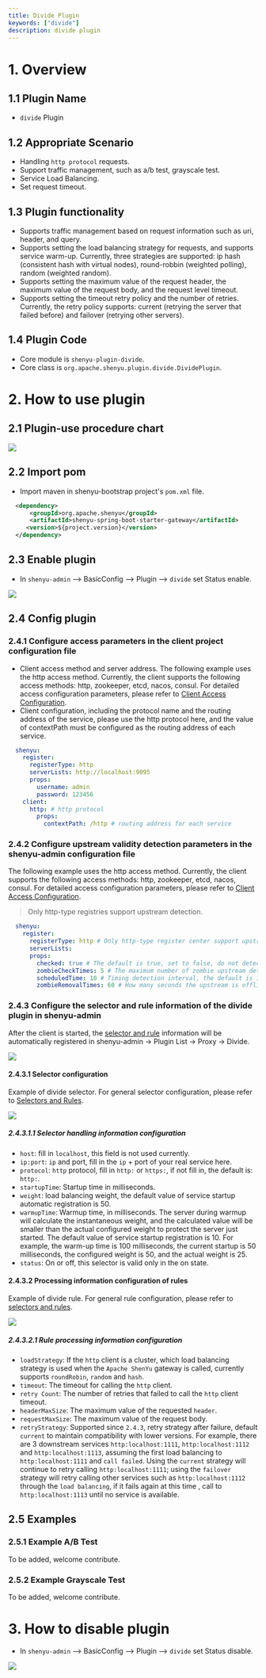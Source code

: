 ```yaml
---
title: Divide Plugin
keywords: ["divide"]
description: divide plugin
---
```


# 1. Overview

## 1.1 Plugin Name

* `divide` Plugin

## 1.2 Appropriate Scenario

* Handling `http protocol` requests.
* Support traffic management, such as a/b test, grayscale test.
* Service Load Balancing.
* Set request timeout.

## 1.3 Plugin functionality

* Supports traffic management based on request information such as uri, header, and query.
* Supports setting the load balancing strategy for requests, and supports service warm-up. Currently, three strategies are supported: ip hash (consistent hash with virtual nodes), round-robbin (weighted polling), random (weighted random).
* Supports setting the maximum value of the request header, the maximum value of the request body, and the request level timeout.
* Supports setting the timeout retry policy and the number of retries. Currently, the retry policy supports: current (retrying the server that failed before) and failover (retrying other servers).

## 1.4 Plugin Code

* Core module is ```shenyu-plugin-divide```.
* Core class is ```org.apache.shenyu.plugin.divide.DividePlugin```.

# 2. How to use plugin

## 2.1 Plugin-use procedure chart

![](/img/shenyu/plugin/divide/procedure-en.png)

## 2.2 Import pom

- Import maven in shenyu-bootstrap project's `pom.xml` file.

```xml
  <dependency>
      <groupId>org.apache.shenyu</groupId>
      <artifactId>shenyu-spring-boot-starter-gateway</artifactId>
     <version>${project.version}</version>
  </dependency>
```

## 2.3 Enable plugin

- In `shenyu-admin` --> BasicConfig --> Plugin --> `divide` set Status enable.

![](/img/shenyu/plugin/divide/enable-en.png)

## 2.4 Config plugin

### 2.4.1 Configure access parameters in the client project configuration file

* Client access method and server address. The following example uses the http access method. Currently, the client supports the following access methods: http, zookeeper, etcd, nacos, consul. For detailed access configuration parameters, please refer to [Client Access Configuration](docs/user-guide/property-config/register-center-access.md).
* Client configuration, including the protocol name and the routing address of the service, please use the http protocol here, and the value of contextPath must be configured as the routing address of each service.

```yaml
  shenyu:
    register:
      registerType: http
      serverLists: http://localhost:9095
      props:
        username: admin
        password: 123456
    client:
      http: # http protocol
        props:
          contextPath: /http # routing address for each service
```      

### 2.4.2 Configure upstream validity detection parameters in the shenyu-admin configuration file

The following example uses the http access method. Currently, the client supports the following access methods: http, zookeeper, etcd, nacos, consul. For detailed access configuration parameters, please refer to [Client Access Configuration](docs/user-guide/property-config/register-center-access.md).
> Only http-type registries support upstream detection.

```yaml
  shenyu:
    register:
      registerType: http # Only http-type register center support upstream detection.
      serverLists: 
      props:
        checked: true # The default is true, set to false, do not detect.
        zombieCheckTimes: 5 # The maximum number of zombie upstream detections. If it exceeds 5 times, its validity will no longer be detected. The default value is 5.
        scheduledTime: 10 # Timing detection interval, the default is 10 seconds.
        zombieRemovalTimes: 60 # How many seconds the upstream is offline to be considered as a zombie upstream, the default is 60 seconds.
```

### 2.4.3 Configure the selector and rule information of the divide plugin in shenyu-admin

After the client is started, the [selector and rule](../../user-guide/admin-usage/selector-and-rule) information will be automatically registered in shenyu-admin -> Plugin List -> Proxy -> Divide.

![](/img/shenyu/plugin/divide/select-and-rule-en.png)

#### 2.4.3.1 Selector configuration

Example of divide selector. For general selector configuration, please refer to [Selectors and Rules](../../user-guide/admin-usage/selector-and-rule).

![](/img/shenyu/plugin/divide/selector-en.png)

##### 2.4.3.1.1 Selector handling information configuration

- `host`: fill in `localhost`, this field is not used currently.
- `ip:port`: `ip` and port, fill in the `ip` + port of your real service here.
- `protocol`: `http` protocol, fill in `http:` or `https:`, if not fill in, the default is: `http:`.
- `startupTime`: Startup time in milliseconds.
- `weight`: load balancing weight, the default value of service startup automatic registration is 50.
- `warmupTime`: Warmup time, in milliseconds. The server during warmup will calculate the instantaneous weight, and the calculated value will be smaller than the actual configured weight to protect the server just started. The default value of service startup registration is 10. For example, the warm-up time is 100 milliseconds, the current startup is 50 milliseconds, the configured weight is 50, and the actual weight is 25.
- `status`: On or off, this selector is valid only in the on state.

#### 2.4.3.2 Processing information configuration of rules

Example of divide rule. For general rule configuration, please refer to [selectors and rules](../../user-guide/admin-usage/selector-and-rule).

![](/img/shenyu/plugin/divide/rule-en.png)

##### 2.4.3.2.1 Rule processing information configuration

- `loadStrategy`: If the `http` client is a cluster, which load balancing strategy is used when the `Apache ShenYu` gateway is called, currently supports `roundRobin`, `random` and `hash`.
- `timeout`: The timeout for calling the `http` client.
- `retry Count`: The number of retries that failed to call the `http` client timeout.
- `headerMaxSize`: The maximum value of the requested `header`.
- `requestMaxSize`: The maximum value of the request body.
- `retryStrategy`: Supported since `2.4.3`, retry strategy after failure, default `current` to maintain compatibility with lower versions. For example, there are 3 downstream services `http:localhost:1111`, `http:localhost:1112` and `http:localhost:1113`, assuming the first load balancing to `http:localhost:1111` and `call failed`. Using the `current` strategy will continue to retry calling `http:localhost:1111`; using the `failover` strategy will retry calling other services such as `http:localhost:1112` through the `load balancing`, if it fails again at this time , call to `http:localhost:1113` until no service is available.

## 2.5 Examples

### 2.5.1 Example A/B Test

To be added, welcome contribute.

### 2.5.2 Example Grayscale Test

To be added, welcome contribute.

# 3. How to disable plugin

- In `shenyu-admin` --> BasicConfig --> Plugin --> `divide` set Status disable.

![](/img/shenyu/plugin/divide/disable-en.png)
